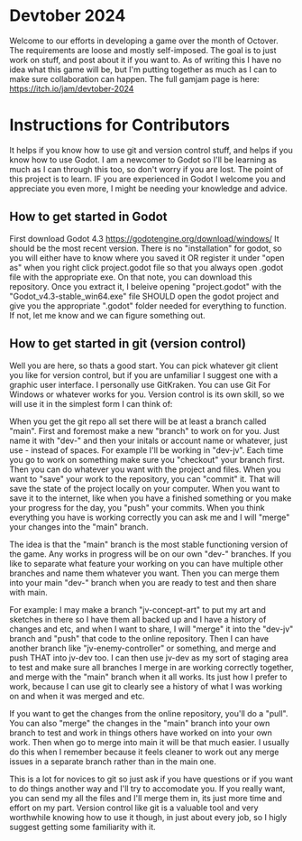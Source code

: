 # Devtober 2024
Welcome to our efforts in developing a game over the month of Octover. The requirements are loose and mostly self-imposed. The goal is to just work on stuff, and post about it if you want to. As of writing this I have no idea what this game will be, but I'm putting together as much as I can to make sure collaboration can happen. The full gamjam page is here: https://itch.io/jam/devtober-2024

# Instructions for Contributors
It helps if you know how to use git and version control stuff, and helps if you know how to use Godot. I am a newcomer to Godot so I'll be learning as much as I can through this too, so don't worry if you are lost. The point of this project is to learn. IF you are experienced in Godot I welcome you and appreciate you even more, I might be needing your knowledge and advice.

## How to get started in Godot
First download Godot 4.3 https://godotengine.org/download/windows/
It should be the most recent version. There is no "installation" for godot, so you will either have to know where you saved it OR register it under "open as" when you right click project.godot file so that you always open .godot file with the appropriate exe.
On that note, you can download this repository. Once you extract it, I beleive opening "project.godot" with the "Godot_v4.3-stable_win64.exe" file SHOULD open the godot project and give you the appropriate ".godot" folder needed for everything to function. If not, let me know and we can figure something out.

## How to get started in git (version control)
Well you are here, so thats a good start. You can pick whatever git client you like for version control, but if you are unfamiliar I suggest one with a graphic user interface. I personally use GitKraken. You can use Git For Windows or whatever works for you. Version control is its own skill, so we will use it in the simplest form I can think of:

When you get the git repo all set there will be at least a branch called "main". First and foremost make a new "branch" to work on for you. Just name it with "dev-" and then your initals or account name or whatever, just use - instead of spaces. For example I'll be working in "dev-jv". Each time you go to work on something make sure you "checkout" your branch first. Then you can do whatever you want with the project and files. When you want to "save" your work to the repository, you can "commit" it. That will save the state of the project locally on your computer. When you want to save it to the internet, like when you have a finished something or you make your progress for the day, you "push" your commits. When you think everything you have is working correctly you can ask me and I will "merge" your changes into the "main" branch.

The idea is that the "main" branch is the most stable functioning version of the game. Any works in progress will be on our own "dev-" branches. If you like to separate what feature your working on you can have multiple other branches and name them whatever you want. Then you can merge them into your main "dev-" branch when you are ready to test and then share with main.

For example:
I may make a branch "jv-concept-art" to put my art and sketches in there so I have them all backed up and I have a history of changes and etc, and when I want to share, I will "merge" it into the "dev-jv" branch and "push" that code to the online repository. Then I can have another branch like "jv-enemy-controller" or something, and merge and push THAT into jv-dev too. I can then use jv-dev as my sort of staging area to test and make sure all branches I merge in are working correctly together, and merge with the "main" branch when it all works. Its just how I prefer to work, because I can use git to clearly see a history of what I was working on and when it was merged and etc.

If you want to get the changes from the online repository, you'll do a "pull". You can also "merge" the changes in the "main" branch into your own branch to test and work in things others have worked on into your own work. Then when go to merge into main it will be that much easier. I usually do this when I remember because it feels cleaner to work out any merge issues in a separate branch rather than in the main one.

This is a lot for novices to git so just ask if you have questions or if you want to do things another way and I'll try to accomodate you. If you really want, you can send my all the files and I'll merge them in, its just more time and effort on my part. Version control like git is a valuable tool and very worthwhile knowing how to use it though, in just about every job, so I higly suggest getting some familiarity with it.
